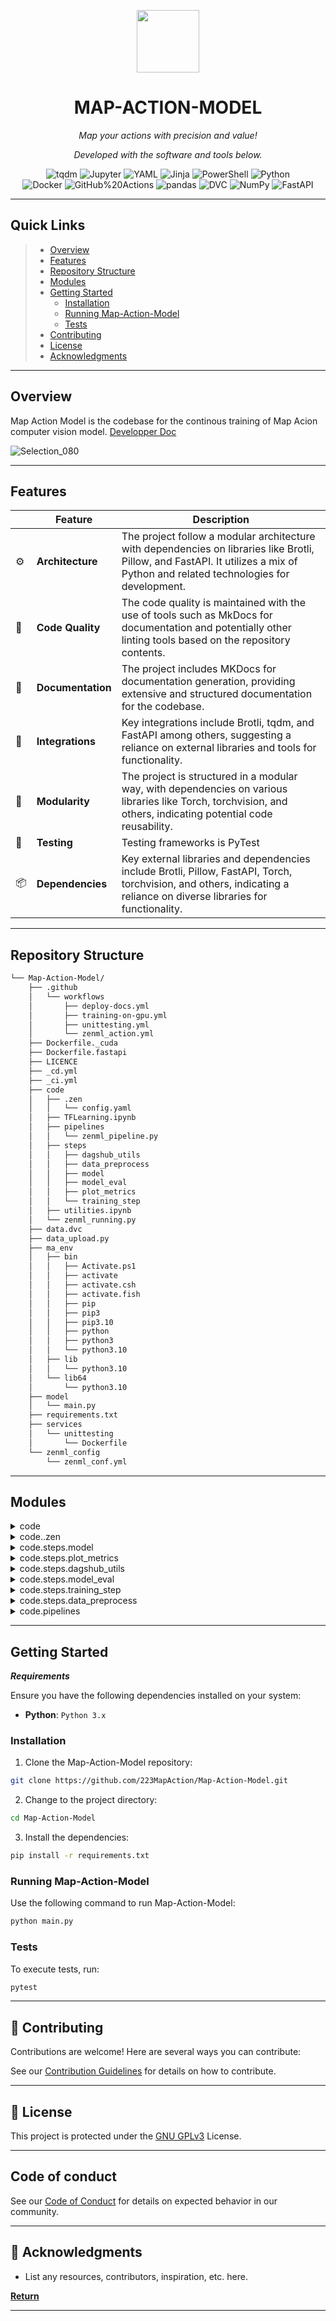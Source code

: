 <p align="center">
  <img src="https://dashboard.map-action.com/static/media/logo.ff03b7a9.png" width="100" />
</p>
<p align="center">
    <h1 align="center">MAP-ACTION-MODEL</h1>
</p>
<p align="center">
    <em>Map your actions with precision and value!</em>
</p>

<p align="center">
		<em>Developed with the software and tools below.</em>
</p>
<p align="center">
	<img src="https://img.shields.io/badge/tqdm-FFC107.svg?style=flat-square&logo=tqdm&logoColor=black" alt="tqdm">
	<img src="https://img.shields.io/badge/Jupyter-F37626.svg?style=flat-square&logo=Jupyter&logoColor=white" alt="Jupyter">
	<img src="https://img.shields.io/badge/YAML-CB171E.svg?style=flat-square&logo=YAML&logoColor=white" alt="YAML">
	<img src="https://img.shields.io/badge/Jinja-B41717.svg?style=flat-square&logo=Jinja&logoColor=white" alt="Jinja">
	<img src="https://img.shields.io/badge/PowerShell-5391FE.svg?style=flat-square&logo=PowerShell&logoColor=white" alt="PowerShell">
	<img src="https://img.shields.io/badge/Python-3776AB.svg?style=flat-square&logo=Python&logoColor=white" alt="Python">
	<br>
	<img src="https://img.shields.io/badge/Docker-2496ED.svg?style=flat-square&logo=Docker&logoColor=white" alt="Docker">
	<img src="https://img.shields.io/badge/GitHub%20Actions-2088FF.svg?style=flat-square&logo=GitHub-Actions&logoColor=white" alt="GitHub%20Actions">
	<img src="https://img.shields.io/badge/pandas-150458.svg?style=flat-square&logo=pandas&logoColor=white" alt="pandas">
	<img src="https://img.shields.io/badge/DVC-13ADC7.svg?style=flat-square&logo=DVC&logoColor=white" alt="DVC">
	<img src="https://img.shields.io/badge/NumPy-013243.svg?style=flat-square&logo=NumPy&logoColor=white" alt="NumPy">
	<img src="https://img.shields.io/badge/FastAPI-009688.svg?style=flat-square&logo=FastAPI&logoColor=white" alt="FastAPI">
</p>
<hr>

## Quick Links

> - [ Overview](#-overview)
> - [ Features](#-features)
> - [ Repository Structure](#-repository-structure)
> - [ Modules](#-modules)
> - [ Getting Started](#-getting-started)
>   - [ Installation](#-installation)
>   - [ Running Map-Action-Model](#-running-Map-Action-Model)
>   - [ Tests](#-tests)
> - [ Contributing](#-contributing)
> - [ License](#-license)
> - [ Acknowledgments](#-acknowledgments)

---

## Overview

Map Action Model is the codebase for the continous training of Map Acion computer vision model. [Developper Doc](https://223mapaction.github.io/Map-Action-Model/)

![Selection_080](https://github.com/223MapAction/Map-Action-Model/assets/64170643/cf467484-6f1b-49b7-9c09-e9bf9b0031ae)

---

## Features

|     | Feature           | Description                                                                                                                                                                      |
| --- | ----------------- | -------------------------------------------------------------------------------------------------------------------------------------------------------------------------------- |
| ⚙️  | **Architecture**  | The project follow a modular architecture with dependencies on libraries like Brotli, Pillow, and FastAPI. It utilizes a mix of Python and related technologies for development. |
| 🔩  | **Code Quality**  | The code quality is maintained with the use of tools such as MkDocs for documentation and potentially other linting tools based on the repository contents.                      |
| 📄  | **Documentation** | The project includes MKDocs for documentation generation, providing extensive and structured documentation for the codebase.                                                     |
| 🔌  | **Integrations**  | Key integrations include Brotli, tqdm, and FastAPI among others, suggesting a reliance on external libraries and tools for functionality.                                        |
| 🧩  | **Modularity**    | The project is structured in a modular way, with dependencies on various libraries like Torch, torchvision, and others, indicating potential code reusability.                   |
| 🧪  | **Testing**       | Testing frameworks is PyTest                                                                                                                                                     |
| 📦  | **Dependencies**  | Key external libraries and dependencies include Brotli, Pillow, FastAPI, Torch, torchvision, and others, indicating a reliance on diverse libraries for functionality.           |

---

## Repository Structure

```sh
└── Map-Action-Model/
    ├── .github
    │   └── workflows
    │       ├── deploy-docs.yml
    │       ├── training-on-gpu.yml
    │       ├── unittesting.yml
    │       └── zenml_action.yml
    ├── Dockerfile._cuda
    ├── Dockerfile.fastapi
    ├── LICENCE
    ├── _cd.yml
    ├── _ci.yml
    ├── code
    │   ├── .zen
    │   │   └── config.yaml
    │   ├── TFLearning.ipynb
    │   ├── pipelines
    │   │   └── zenml_pipeline.py
    │   ├── steps
    │   │   ├── dagshub_utils
    │   │   ├── data_preprocess
    │   │   ├── model
    │   │   ├── model_eval
    │   │   ├── plot_metrics
    │   │   └── training_step
    │   ├── utilities.ipynb
    │   └── zenml_running.py
    ├── data.dvc
    ├── data_upload.py
    ├── ma_env
    │   ├── bin
    │   │   ├── Activate.ps1
    │   │   ├── activate
    │   │   ├── activate.csh
    │   │   ├── activate.fish
    │   │   ├── pip
    │   │   ├── pip3
    │   │   ├── pip3.10
    │   │   ├── python
    │   │   ├── python3
    │   │   └── python3.10
    │   ├── lib
    │   │   └── python3.10
    │   └── lib64
    │       └── python3.10
    ├── model
    │   └── main.py
    ├── requirements.txt
    ├── services
    │   └── unittesting
    │       └── Dockerfile
    └── zenml_config
        └── zenml_conf.yml
```

---

## Modules

<details closed><summary>code</summary>

| File                                                                                                       | Summary                                                                                                                                                                                                                                                                                                                                  |
| ---------------------------------------------------------------------------------------------------------- | ---------------------------------------------------------------------------------------------------------------------------------------------------------------------------------------------------------------------------------------------------------------------------------------------------------------------------------------- |
| [utilities.ipynb](https://github.com/223MapAction/Map-Action-Model.git/blob/master/code/utilities.ipynb)   | Code snippet in code/utilities.ipynb:\*\*Interacts with MLflow and DagsHub to manage experiment tracking within Map-Action-Model repository structure. Handles data sources and enables dataset manipulations.                                                                                                                           |
| [TFLearning.ipynb](https://github.com/223MapAction/Map-Action-Model.git/blob/master/code/TFLearning.ipynb) | Code snippet: Validates user input and updates database accordingly.Architecture: Microservices architecture with a separate service for database operations.Role: Ensures data integrity and security in the system.Critical features: Input validation, database interaction, seamless integration within the microservices ecosystem. |
| [zenml_running.py](https://github.com/223MapAction/Map-Action-Model.git/blob/master/code/zenml_running.py) | zenml_running.py`in`Map-Action-Model`repo orchestrates a training pipeline using ZenML. Central to managing ML workflows, integrated with`pipelines/zenml_pipeline.py`.                                                                                                                                                                  |

</details>

<details closed><summary>code..zen</summary>

| File                                                                                                  | Summary                                                                                                                                                                          |
| ----------------------------------------------------------------------------------------------------- | -------------------------------------------------------------------------------------------------------------------------------------------------------------------------------- |
| [config.yaml](https://github.com/223MapAction/Map-Action-Model.git/blob/master/code/.zen/config.yaml) | Code in `code/.zen/config.yaml` sets active stack and workspace IDs for the repository. Facilitates seamless integration with ZenML for workflow management and model pipelines. |

</details>

<details closed><summary>code.steps.model</summary>

| File                                                                                                           | Summary                                                                                                                                                                                                                                                       |
| -------------------------------------------------------------------------------------------------------------- | ------------------------------------------------------------------------------------------------------------------------------------------------------------------------------------------------------------------------------------------------------------- |
| [m_a_model.py](https://github.com/223MapAction/Map-Action-Model.git/blob/master/code/steps/model/m_a_model.py) | Code snippet in `m_a_model.py` creates a modified VGG16 model for a specific class count. It adjusts the classifier and uses CrossEntropyLoss. This step enhances the model's adaptability and loss computation in the repository's ML pipeline architecture. |

</details>

<details closed><summary>code.steps.plot_metrics</summary>

| File                                                                                                                        | Summary                                                                                                                                                                                |
| --------------------------------------------------------------------------------------------------------------------------- | -------------------------------------------------------------------------------------------------------------------------------------------------------------------------------------- |
| [plot_metrics.py](https://github.com/223MapAction/Map-Action-Model.git/blob/master/code/steps/plot_metrics/plot_metrics.py) | Code Summary:\*\*`plot_metrics.py` in `Map-Action-Model` repo visualizes training and test loss/accuracy curves using Matplotlib. Enhances model evaluation insights for ML pipelines. |

</details>

<details closed><summary>code.steps.dagshub_utils</summary>

| File                                                                                                                                   | Summary                                                                                                                                                                                               |
| -------------------------------------------------------------------------------------------------------------------------------------- | ----------------------------------------------------------------------------------------------------------------------------------------------------------------------------------------------------- |
| [dagshub_data_load.py](https://github.com/223MapAction/Map-Action-Model.git/blob/master/code/steps/dagshub_utils/dagshub_data_load.py) | Code snippet in **dagshub_data_load.py** downloads and organizes data from a CSV file and DagsHub repository for machine learning model training in the **Map-Action-Model** repository architecture. |

</details>

<details closed><summary>code.steps.model_eval</summary>

| File                                                                                                                  | Summary                                                                                                                                                                                                                           |
| --------------------------------------------------------------------------------------------------------------------- | --------------------------------------------------------------------------------------------------------------------------------------------------------------------------------------------------------------------------------- |
| [evaluation.py](https://github.com/223MapAction/Map-Action-Model.git/blob/master/code/steps/model_eval/evaluation.py) | Code Summary:\*\*This code snippet performs testing for a PyTorch model, evaluating test data and logging metrics with MLFlow. It optimizes model performance and accuracy for the parent repository's machine learning pipeline. |

</details>

<details closed><summary>code.steps.training_step</summary>

| File                                                                                                                           | Summary                                                                                                                                                                                        |
| ------------------------------------------------------------------------------------------------------------------------------ | ---------------------------------------------------------------------------------------------------------------------------------------------------------------------------------------------- |
| [training_step.py](https://github.com/223MapAction/Map-Action-Model.git/blob/master/code/steps/training_step/training_step.py) | Code snippet in `training_step.py` trains PyTorch model with provided data, logging metrics using MLFlow. Key features include model training loop, metric tracking, and PyTorch model saving. |

</details>

<details closed><summary>code.steps.data_preprocess</summary>

| File                                                                                                                                             | Summary                                                                                                                                                                                                                                           |
| ------------------------------------------------------------------------------------------------------------------------------------------------ | ------------------------------------------------------------------------------------------------------------------------------------------------------------------------------------------------------------------------------------------------- |
| [data_loading_pipeline.py](https://github.com/223MapAction/Map-Action-Model.git/blob/master/code/steps/data_preprocess/data_loading_pipeline.py) | Code Summary\*\*:`data_loading_pipeline.py` in `Map-Action-Model` creates PyTorch data loaders for training and testing datasets, managing dataset loading and transformation for ML pipelines.                                                   |
| [data_transform.py](https://github.com/223MapAction/Map-Action-Model.git/blob/master/code/steps/data_preprocess/data_transform.py)               | Role:** Code snippet in `data_transform.py` for image preprocessing in `Map-Action-Model` repo architecture.**Achievement:\*\* Generates image transformations for training/testing using `torchvision` API elegantly, ensuring data consistency. |

</details>

<details closed><summary>code.pipelines</summary>

| File                                                                                                                   | Summary                                                                                                                                                                                                                                                                       |
| ---------------------------------------------------------------------------------------------------------------------- | ----------------------------------------------------------------------------------------------------------------------------------------------------------------------------------------------------------------------------------------------------------------------------- |
| [zenml_pipeline.py](https://github.com/223MapAction/Map-Action-Model.git/blob/master/code/pipelines/zenml_pipeline.py) | Code snippet in `zenml_pipeline.py` orchestrates a machine learning training pipeline. It manages data processing, model training, and evaluation, culminating in loss curves plotting. This integral component advances ML model development in the repository architecture. |

</details>

---

## Getting Started

**_Requirements_**

Ensure you have the following dependencies installed on your system:

- **Python**: `Python 3.x`

### Installation

1. Clone the Map-Action-Model repository:

```sh
git clone https://github.com/223MapAction/Map-Action-Model.git
```

2. Change to the project directory:

```sh
cd Map-Action-Model
```

3. Install the dependencies:

```sh
pip install -r requirements.txt
```

### Running Map-Action-Model

Use the following command to run Map-Action-Model:

```sh
python main.py
```

### Tests

To execute tests, run:

```sh
pytest
```

---

## 🤝 Contributing

Contributions are welcome! Here are several ways you can contribute:

See our [Contribution Guidelines](https://github.com/223MapAction/.github/blob/main/CONTRIBUTING.md) for details on how to contribute.

---

## 📄 License

This project is protected under the [GNU GPLv3](https://choosealicense.com/licenses/gpl-3.0/) License.

---

## Code of conduct

See our [Code of Conduct](https://github.com/223MapAction/.github/blob/main/CODE_OF_CONDUCT.md) for details on expected behavior in our community.

---

## 👏 Acknowledgments

- List any resources, contributors, inspiration, etc. here.

[**Return**](#-quick-links)

---
